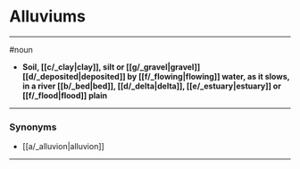 # Alluviums
---
#noun
- **Soil, [[c/_clay|clay]], silt or [[g/_gravel|gravel]] [[d/_deposited|deposited]] by [[f/_flowing|flowing]] water, as it slows, in a river [[b/_bed|bed]], [[d/_delta|delta]], [[e/_estuary|estuary]] or [[f/_flood|flood]] plain**
---
### Synonyms
- [[a/_alluvion|alluvion]]
---
